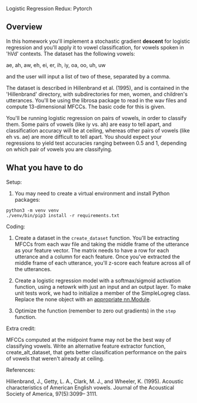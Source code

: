 Logistic Regression Redux: Pytorch


Overview
--------

In this homework you'll implement a stochastic gradient **descent** for
logistic regression and you'll apply it to vowel classification, for vowels
spoken in 'hVd' contexts.  The dataset has the following vowels:

   ae, ah, aw, eh, ei, er, ih, iy, oa, oo, uh, uw

and the user will input a list of two of these, separated by a comma.

The dataset is described in Hillenbrand et al. (1995), and is contained
in the 'Hillenbrand' directory, with subdirectories for men, women, and
children's utterances.  You'll be using the librosa package to read in
the wav files and compute 13-dimensional MFCCs.  The basic code for this 
is given.

You'll be running logistic regression on pairs of vowels, in order to
classify them.  Some pairs of vowels (like iy vs. ah) are easy to tell 
apart, and classification accuracy will be at ceiling, whereas other pairs 
of vowels (like eh vs. ae) are more difficult to tell apart.  You should 
expect your regressions to yield test accuracies ranging between 0.5 and 1, 
depending on which pair of vowels you are classifying.


What you have to do
----

Setup:

1. You may need to create a virtual environment and install Python
   packages:
   
```
python3 -m venv venv
./venv/bin/pip3 install -r requirements.txt
```

Coding:

1. Create a dataset in the `create_dataset` function.  You'll be extracting 
   MFCCs from each wav file and taking the middle frame of the utterance as 
   your feature vector.  The matrix needs to have a row for each utterance 
   and a column for each feature.  Once you've extracted the middle frame of
   each utterance, you'll z-score each feature across all of the utterances.

3. Create a logistic regression model with a softmax/sigmoid activation
   function, using a netowrk with just an input and an output layer. To make unit tests work,
   we had to initialize a member of the SimpleLogreg class.  Replace the
   none object with an [appropriate nn.Module](https://pytorch.org/docs/stable/generated/torch.nn.Linear.html).

5. Optimize the function (remember to zero out gradients) in the
   `step` function.
   

Extra credit: 

MFCCs computed at the midpoint frame may not be the best way of 
classifying vowels.  Write an alternative feature extractor function, 
create_alt_dataset, that gets better classification performance on the
pairs of vowels that weren't already at ceiling.


References:

Hillenbrand, J., Getty, L. A., Clark, M. J., and Wheeler, K. (1995). Acoustic characteristics of American English vowels. Journal of the Acoustical Society of America, 97(5):3099– 3111.

